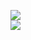[![](https://img.shields.io/badge/Made%20With-Github%20Spray-lightgrey.svg?style=for-the-badge&logo=github)](https://github.com/Annihil/github-spray#3966)  
[![](https://i.imgur.com/2DrTn0Z.gif)](https://github.com/Annihil/github-spray)